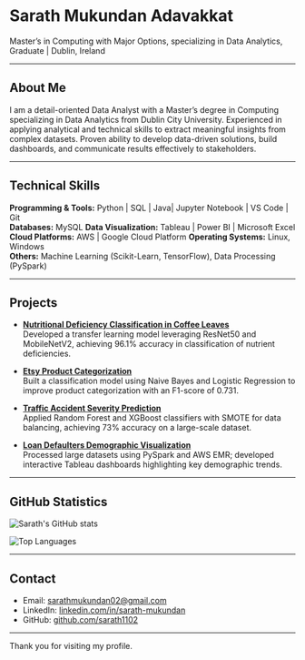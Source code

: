 # Sarath Mukundan Adavakkat

Master’s in Computing with Major Options, specializing in Data Analytics, Graduate | Dublin, Ireland

---

## About Me

I am a detail-oriented Data Analyst with a Master’s degree in Computing specializing in Data Analytics from Dublin City University. Experienced in applying analytical and technical skills to extract meaningful insights from complex datasets. Proven ability to develop data-driven solutions, build dashboards, and communicate results effectively to stakeholders.

---

## Technical Skills

**Programming & Tools:** Python | SQL | Java| Jupyter Notebook | VS Code | Git  
**Databases:** MySQL 
**Data Visualization:** Tableau | Power BI | Microsoft Excel  
**Cloud Platforms:** AWS | Google Cloud Platform
**Operating Systems:** Linux, Windows  
**Others:** Machine Learning (Scikit-Learn, TensorFlow), Data Processing (PySpark)

---

## Projects

- **[Nutritional Deficiency Classification in Coffee Leaves](https://github.com/sarath1102/coffee-leaf-deficiency)**  
  Developed a transfer learning model leveraging ResNet50 and MobileNetV2, achieving 96.1% accuracy in classification of nutrient deficiencies.

- **[Etsy Product Categorization](https://github.com/sarath1102/etsy-product-categorization)**  
  Built a classification model using Naive Bayes and Logistic Regression to improve product categorization with an F1-score of 0.731.

- **[Traffic Accident Severity Prediction](https://github.com/sarath1102/traffic-accident-analysis)**  
  Applied Random Forest and XGBoost classifiers with SMOTE for data balancing, achieving 73% accuracy on a large-scale dataset.

- **[Loan Defaulters Demographic Visualization](https://github.com/sarath1102/loan-defaulters-visualizer)**  
  Processed large datasets using PySpark and AWS EMR; developed interactive Tableau dashboards highlighting key demographic trends.

---

## GitHub Statistics

![Sarath's GitHub stats](https://github-readme-stats.vercel.app/api?username=sarath1102&show_icons=true&theme=neutral)

![Top Languages](https://github-readme-stats.vercel.app/api/top-langs/?username=sarath1102&layout=compact&theme=neutral)

---

## Contact

- Email: sarathmukundan02@gmail.com  
- LinkedIn: [linkedin.com/in/sarath-mukundan](https://linkedin.com/in/sarath-mukundan)  
- GitHub: [github.com/sarath1102](https://github.com/sarath1102)

---

Thank you for visiting my profile.












<!--
**sarath1102/sarath1102** is a ✨ _special_ ✨ repository because its `README.md` (this file) appears on your GitHub profile.

Here are some ideas to get you started:

- 🔭 I’m currently working on ...
- 🌱 I’m currently learning ...
- 👯 I’m looking to collaborate on ...
- 🤔 I’m looking for help with ...
- 💬 Ask me about ...
- 📫 How to reach me: ...
- 😄 Pronouns: ...
- ⚡ Fun fact: ...
-->
